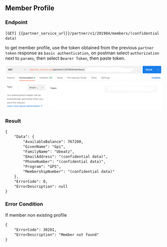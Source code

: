 ## Member Profile

### Endpoint
````
[GET] {{partner_service_url}}/partner/v1/201904/members/(confidential data)
````
to get member profile, use the token obtained from the previous ``partner token`` response as ``basic authentication``, on postman select ``authorization`` next to ``params``, then select ``Bearer Token``, then paste token.

![tokenmemberprofile](img/tokenmemberprofile.png)

### Result
````
{
    "Data": {
        "AvailableBalance": 767200,
        "GivenName": "Gpi",
        "FamilyName": "Ubeatz",
        "EmailAddress": "(confidential data)",
        "PhoneNumber": "(confidential data)",
        "Program": "GPS",
        "MembershipNumber": "(confidential data)"
    },
    "ErrorCode": 0,
    "ErrorDescription": null
}
````
### Error Condition

If member non existing profile
````
{
    "ErrorCode": 30201,
    "ErrorDescription": "Member not found"
}
````